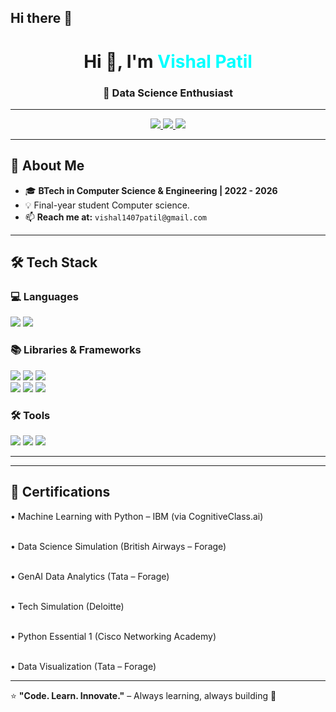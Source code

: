 ## Hi there 👋

<!-- Dark Mode Professional GitHub Profile README -->

<h1 align="center">Hi 👋, I'm <span style="color:#00FFFF;">Vishal Patil</span></h1>
<h3 align="center">🚀 Data Science Enthusiast</h3>

---

<p align="center">
 <a href="https://github.com/Vishal1470" target="_blank">
  <img src="https://img.shields.io/badge/GitHub-181717?style=flat&logo=github&logoColor=white"  />
</a>
</a>
  <a href="mailto:vishal1407patil@gmail.com">
    <img src="https://img.shields.io/badge/Email-D14836?style=flat&logo=gmail&logoColor=white" />
  </a>
  <a href="https://www.linkedin.com/in/vishal-patil-2a733125b">
    <img src="https://img.shields.io/badge/LinkedIn-0077B5?style=flat&logo=linkedin&logoColor=white" />
  </a>
</p>

---

## 🚀 About Me
- 🎓 **BTech in Computer Science & Engineering | 2022 - 2026**
- 💡 Final-year student Computer science.
- 📫 **Reach me at:** `vishal1407patil@gmail.com`

---

## 🛠 Tech Stack

### 💻 Languages
<p>
  <img src="https://img.shields.io/badge/Python-3776AB?style=for-the-badge&logo=python&logoColor=white">
  <img src="https://img.shields.io/badge/SQL-336791?style=for-the-badge&logo=postgresql&logoColor=white">
</p>


### 📚 Libraries & Frameworks
<p>
  <img src="https://img.shields.io/badge/Pandas-150458?style=for-the-badge&logo=pandas&logoColor=white">
  <img src="https://img.shields.io/badge/NumPy-013243?style=for-the-badge&logo=numpy&logoColor=white">
  <img src="https://img.shields.io/badge/Matplotlib-00457C?style=for-the-badge&logo=plotly&logoColor=white"><br>
  <img src="https://img.shields.io/badge/Scikit--Learn-F7931E?style=for-the-badge&logo=scikit-learn&logoColor=white">
  <img src="https://img.shields.io/badge/Django-092E20?style=for-the-badge&logo=django&logoColor=white">
  <img src="https://img.shields.io/badge/Streamlit-FF4B4B?style=for-the-badge&logo=streamlit&logoColor=white">
</p>


### 🛠 Tools
<p>
  <img src="https://img.shields.io/badge/Jupyter-F37626?style=for-the-badge&logo=jupyter&logoColor=white">
  <img src="https://img.shields.io/badge/Google%20Colab-F9AB00?style=for-the-badge&logo=googlecolab&logoColor=white">
  <img src="https://img.shields.io/badge/Excel-217346?style=for-the-badge&logo=microsoft-excel&logoColor=white">
</p>

---


---

## 📜 Certifications
• Machine Learning with Python – IBM (via CognitiveClass.ai)<p><br>
• Data Science Simulation (British Airways – Forage)<p><br>
• GenAI Data Analytics (Tata – Forage)<p><br>
• Tech Simulation (Deloitte)<p><br>
• Python Essential 1 (Cisco Networking Academy)<p><br>
• Data Visualization (Tata – Forage) 

---


⭐ **"Code. Learn. Innovate."** – Always learning, always building 🚀
